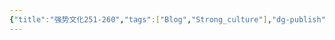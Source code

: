```yaml
---
{"title":"强势文化251-260","tags":["Blog","Strong_culture"],"dg-publish":true,"dg-note-icon":5,"permalink":"/🌓Interest_兴趣/Exalt 提升/强势文化/26强势文化251-260/","dgPassFrontmatter":true,"noteIcon":5,"created":"2024-09-19T10:54:40.988+08:00","updated":"2024-09-19T10:57:17.473+08:00"}
---
```



